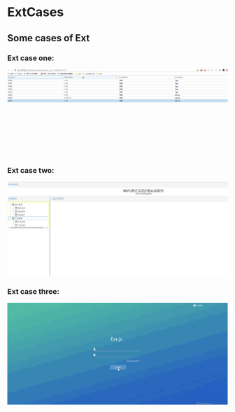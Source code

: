 # ExtCases
## Some cases of Ext

### Ext case one:
![image](https://github.com/sharebetter/ExtCases/blob/master/ItemImage/ExtCase1.gif)  

### Ext case two:
![image](https://github.com/sharebetter/ExtCases/blob/master/ItemImage/ExtCase2.png)  

### Ext case three:
![image](https://github.com/sharebetter/ExtCases/blob/master/ItemImage/ExtCase3.gif)  